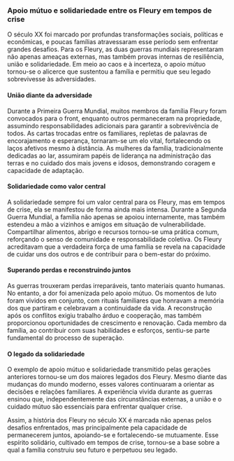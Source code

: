 
### Apoio mútuo e solidariedade entre os Fleury em tempos de crise

O século XX foi marcado por profundas transformações sociais, políticas e econômicas, e poucas famílias atravessaram esse período sem enfrentar grandes desafios. Para os Fleury, as duas guerras mundiais representaram não apenas ameaças externas, mas também provas internas de resiliência, união e solidariedade. Em meio ao caos e à incerteza, o apoio mútuo tornou-se o alicerce que sustentou a família e permitiu que seu legado sobrevivesse às adversidades.

#### União diante da adversidade

Durante a Primeira Guerra Mundial, muitos membros da família Fleury foram convocados para o front, enquanto outros permaneceram na propriedade, assumindo responsabilidades adicionais para garantir a sobrevivência de todos. As cartas trocadas entre os familiares, repletas de palavras de encorajamento e esperança, tornaram-se um elo vital, fortalecendo os laços afetivos mesmo à distância. As mulheres da família, tradicionalmente dedicadas ao lar, assumiram papéis de liderança na administração das terras e no cuidado dos mais jovens e idosos, demonstrando coragem e capacidade de adaptação.

#### Solidariedade como valor central

A solidariedade sempre foi um valor central para os Fleury, mas em tempos de crise, ela se manifestou de forma ainda mais intensa. Durante a Segunda Guerra Mundial, a família não apenas se apoiou internamente, mas também estendeu a mão a vizinhos e amigos em situação de vulnerabilidade. Compartilhar alimentos, abrigo e recursos tornou-se uma prática comum, reforçando o senso de comunidade e responsabilidade coletiva. Os Fleury acreditavam que a verdadeira força de uma família se revela na capacidade de cuidar uns dos outros e de contribuir para o bem-estar do próximo.

#### Superando perdas e reconstruindo juntos

As guerras trouxeram perdas irreparáveis, tanto materiais quanto humanas. No entanto, a dor foi amenizada pelo apoio mútuo. Os momentos de luto foram vividos em conjunto, com rituais familiares que honravam a memória dos que partiram e celebravam a continuidade da vida. A reconstrução após os conflitos exigiu trabalho árduo e cooperação, mas também proporcionou oportunidades de crescimento e renovação. Cada membro da família, ao contribuir com suas habilidades e esforços, sentiu-se parte fundamental do processo de superação.

#### O legado da solidariedade

O exemplo de apoio mútuo e solidariedade transmitido pelas gerações anteriores tornou-se um dos maiores legados dos Fleury. Mesmo diante das mudanças do mundo moderno, esses valores continuaram a orientar as decisões e relações familiares. A experiência vivida durante as guerras ensinou que, independentemente das circunstâncias externas, a união e o cuidado mútuo são essenciais para enfrentar qualquer crise.

Assim, a história dos Fleury no século XX é marcada não apenas pelos desafios enfrentados, mas principalmente pela capacidade de permanecerem juntos, apoiando-se e fortalecendo-se mutuamente. Esse espírito solidário, cultivado em tempos de crise, tornou-se a base sobre a qual a família construiu seu futuro e perpetuou seu legado.
```
